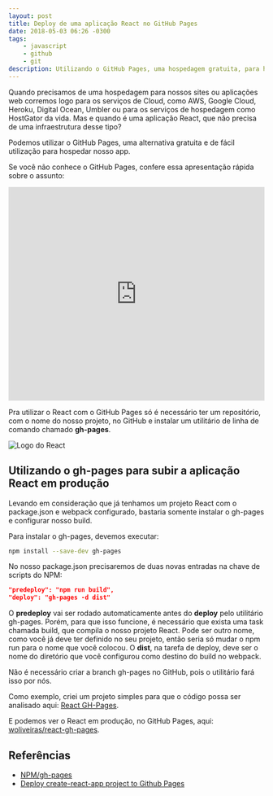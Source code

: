 ```yaml
---
layout: post
title: Deploy de uma aplicação React no GitHub Pages
date: 2018-05-03 06:26 -0300
tags:
    - javascript
    - github
    - git
description: Utilizando o GitHub Pages, uma hospedagem gratuita, para hospedar nossos projetos escritos em React
---
```

Quando precisamos de uma hospedagem para nossos sites ou aplicações web corremos logo para os serviços de Cloud, como AWS, Google Cloud, Heroku, Digital Ocean, Umbler ou para os serviços de hospedagem como HostGator da vida. Mas e quando é uma aplicação React, que não precisa de uma infraestrutura desse tipo?

Podemos utilizar o GitHub Pages, uma alternativa gratuita e de fácil utilização para hospedar nosso app.

Se você não conhece o GitHub Pages, confere essa apresentação rápida sobre o assunto:

<iframe width="100%" height="420" src="https://www.youtube.com/embed/x7wRdbjCNVk" frameborder="0" allow="autoplay; encrypted-media" allowfullscreen></iframe>

Pra utilizar o React com o GitHub Pages só é necessário ter um repositório, com o nome do nosso projeto, no GitHub e instalar um utilitário de linha de comando chamado **gh-pages**.

![Logo do React]({{site.post_images}}logo-react.png)

## Utilizando o gh-pages para subir a aplicação React em produção

Levando em consideração que já tenhamos um projeto React com o package.json e webpack configurado, bastaria somente instalar o gh-pages e configurar nosso build.

Para instalar o gh-pages, devemos executar:

```bash
npm install --save-dev gh-pages
```

No nosso package.json precisaremos de duas novas entradas na chave de scripts do NPM:

```json
"predeploy": "npm run build",
"deploy": "gh-pages -d dist"
```

O **predeploy** vai ser rodado automaticamente antes do **deploy** pelo utilitário gh-pages. Porém, para que isso funcione, é necessário que exista uma task chamada build, que compila o nosso projeto React. Pode ser outro nome, como você já deve ter definido no seu projeto, então seria só mudar o npm run para o nome que você colocou. O **dist**, na tarefa de deploy, deve ser o nome do diretório que você configurou como destino do build no webpack.

Não é necessário criar a branch gh-pages no GitHub, pois o utilitário fará isso por nós.

Como exemplo, criei um projeto simples para que o código possa ser analisado aqui: [React GH-Pages](https://github.com/woliveiras/react-gh-pages).

E podemos ver o React em produção, no GitHub Pages, aqui: [woliveiras/react-gh-pages](https://woliveiras.com.br/react-gh-pages/).

## Referências

- [NPM/gh-pages](https://www.npmjs.com/package/gh-pages)
- [Deploy create-react-app project to Github Pages](https://medium.com/@_mariacheline/deploy-create-react-app-project-to-github-pages-2eb6deda5b89)
